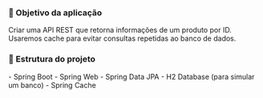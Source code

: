 <h3>🚀 Objetivo da aplicação</h3>

Criar uma API REST que retorna informações de um produto por ID. Usaremos cache para evitar consultas repetidas ao banco de dados.


<h3>🧱 Estrutura do projeto</h3>
- Spring Boot
- Spring Web
- Spring Data JPA
- H2 Database (para simular um banco)
- Spring Cache
